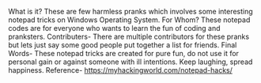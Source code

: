 What is it?
These are few harmless pranks which involves some interesting notepad tricks on Windows Operating System.
For Whom?
These notepad codes are for everyone who wants to learn the fun of coding and pranksters.
Contributers-
There are multiple contributors for these pranks but lets just say some good people put together a list for friends.
Final Words-
These notepad tricks are created for pure fun, do not use it for personal gain or against someone with ill intentions. Keep laughing, spread happiness.
Reference-
https://myhackingworld.com/notepad-hacks/
